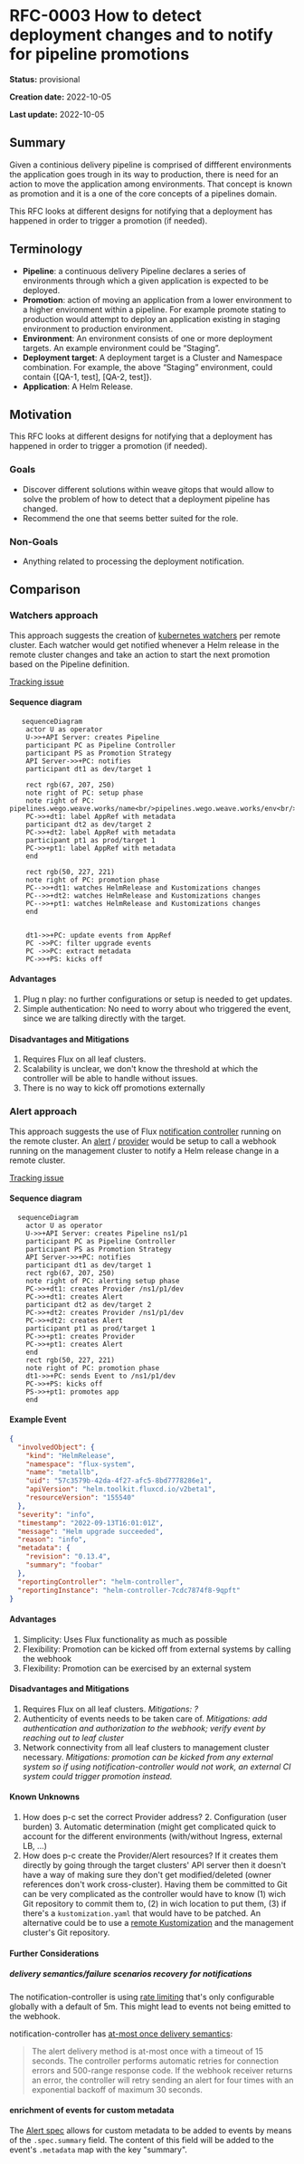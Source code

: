 # RFC-0003 How to detect deployment changes and to notify for pipeline promotions

<!--
The title must be short and descriptive.
-->

**Status:** provisional

<!--
Status represents the current state of the RFC.
Must be one of `provisional`, `implementable`, `implemented`, `deferred`, `rejected`, `withdrawn`, or `replaced`.
-->

**Creation date:** 2022-10-05

**Last update:** 2022-10-05

## Summary

<!--
One paragraph explanation of the proposed feature or enhancement.
-->

Given a continious delivery pipeline is comprised of diffferent environments the application goes trough in
its way to production, there is need for an action to move the application among environments. That concept is known as
promotion and it is a one of the core concepts of a pipelines domain.

This RFC looks at different designs for notifying that a deployment has happened in order to trigger a promotion (if needed). 

## Terminology

- **Pipeline**: a continuous delivery Pipeline declares a series of environments through which a given application is expected to be deployed.
- **Promotion**: action of moving an application from a lower environment to a higher environment within a pipeline. 
For example promote stating to production would attempt to deploy an application existing in staging environment to production environment.
- **Environment**: An environment consists of one or more deployment targets. An example environment could be “Staging”.
- **Deployment target**: A deployment target is a Cluster and Namespace combination. For example, the above “Staging” environment, could contain {[QA-1, test], [QA-2, test]}.
- **Application**: A Helm Release.

## Motivation

<!--
This section is for explicitly listing the motivation, goals, and non-goals of
this RFC. Describe why the change is important and the benefits to users.
-->


This RFC looks at different designs for notifying that a deployment has happened in order to trigger a promotion (if needed).


### Goals

<!--
List the specific goals of this RFC. What is it trying to achieve? How will we
know that this has succeeded?
-->

- Discover different solutions within weave gitops that would allow to solve the problem of how to detect that
a deployment pipeline has changed.
- Recommend the one that seems better suited for the role. 

### Non-Goals

<!--
What is out of scope for this RFC? Listing non-goals helps to focus discussion
and make progress.
-->
- Anything related to processing the deployment notification.  

## Comparison

<!--
This is where we get down to the specifics of what the proposal actually is.
This should have enough detail that reviewers can understand exactly what
you're proposing, but should not include things like API designs or
implementation.

If the RFC goal is to document best practices,
then this section can be replaced with the actual documentation.
-->


### Watchers approach

This approach suggests the creation of [kubernetes watchers](https://kubernetes.io/docs/reference/using-api/api-concepts/#efficient-detection-of-changes) 
per remote cluster. Each watcher would get notified whenever a Helm release in the remote cluster changes 
and take an action to start the next promotion based on the Pipeline definition.

[Tracking issue](https://github.com/weaveworks/weave-gitops-enterprise/issues/1481)

#### Sequence diagram

```mermaid
   sequenceDiagram
    actor U as operator
    U->>+API Server: creates Pipeline
    participant PC as Pipeline Controller
    participant PS as Promotion Strategy
    API Server->>+PC: notifies
    participant dt1 as dev/target 1
    
    rect rgb(67, 207, 250)
    note right of PC: setup phase
    note right of PC: pipelines.wego.weave.works/name<br/>pipelines.wego.weave.works/env<br/>pipelines.wego.weave.works/target
    PC->>+dt1: label AppRef with metadata
    participant dt2 as dev/target 2
    PC->>+dt2: label AppRef with metadata
    participant pt1 as prod/target 1
    PC->>+pt1: label AppRef with metadata
    end
   
    rect rgb(50, 227, 221)
    note right of PC: promotion phase
    PC-->>+dt1: watches HelmRelease and Kustomizations changes
    PC-->>+dt2: watches HelmRelease and Kustomizations changes
    PC-->>+pt1: watches HelmRelease and Kustomizations changes
    end


    dt1->>+PC: update events from AppRef
    PC ->>PC: filter upgrade events 
    PC ->>PC: extract metadata 
    PC->>+PS: kicks off
  ```

#### Advantages

1. Plug n play: no further configurations or setup is needed to get updates.
1. Simple authentication: No need to worry about who triggered the event, since we are talking directly with the target.


#### Disadvantages and Mitigations

1. Requires Flux on all leaf clusters.
1. Scalability is unclear, we don't know the threshold at which the controller will be able to handle without issues.
1. There is no way to kick off promotions externally 

### Alert approach

This approach suggests the use of Flux [notification controller](https://fluxcd.io/flux/components/notification/) running on the remote cluster. 
An [alert](https://fluxcd.io/flux/components/notification/alert/) / [provider](https://fluxcd.io/flux/components/notification/provider/) 
would be setup to call a webhook running on the management cluster to notify a Helm release change in a remote cluster.

[Tracking issue](https://github.com/weaveworks/weave-gitops-enterprise/issues/1487)


#### Sequence diagram

```mermaid
  sequenceDiagram
    actor U as operator
    U->>+API Server: creates Pipeline ns1/p1
    participant PC as Pipeline Controller
    participant PS as Promotion Strategy
    API Server->>+PC: notifies
    participant dt1 as dev/target 1
    rect rgb(67, 207, 250)
    note right of PC: alerting setup phase
    PC->>+dt1: creates Provider /ns1/p1/dev
    PC->>+dt1: creates Alert
    participant dt2 as dev/target 2
    PC->>+dt2: creates Provider /ns1/p1/dev
    PC->>+dt2: creates Alert
    participant pt1 as prod/target 1
    PC->>+pt1: creates Provider
    PC->>+pt1: creates Alert
    end
    rect rgb(50, 227, 221)
    note right of PC: promotion phase
    dt1->>+PC: sends Event to /ns1/p1/dev
    PC->>+PS: kicks off
    PS->>+pt1: promotes app
    end
  ```

#### Example Event

```json
{
  "involvedObject": {
    "kind": "HelmRelease",
    "namespace": "flux-system",
    "name": "metallb",
    "uid": "57c3579b-42da-4f27-afc5-8bd7778286e1",
    "apiVersion": "helm.toolkit.fluxcd.io/v2beta1",
    "resourceVersion": "155540"
  },
  "severity": "info",
  "timestamp": "2022-09-13T16:01:01Z",
  "message": "Helm upgrade succeeded",
  "reason": "info",
  "metadata": {
    "revision": "0.13.4",
    "summary": "foobar"
  },
  "reportingController": "helm-controller",
  "reportingInstance": "helm-controller-7cdc7874f8-9qpft"
}
```

#### Advantages

1. Simplicity: Uses Flux functionality as much as possible
2. Flexibility: Promotion can be kicked off from external systems by calling the webhook
3. Flexibility: Promotion can be exercised by an external system

#### Disadvantages and Mitigations

1. Requires Flux on all leaf clusters. _Mitigations: ?_
2. Authenticity of events needs to be taken care of. 
_Mitigations: add authentication and authorization to the webhook; verify event by reaching out to leaf cluster_
4. Network connectivity from all leaf clusters to management cluster necessary. 
_Mitigations: promotion can be kicked from any external system so if using notification-controller would not work, 
an external CI system could trigger promotion instead._

#### Known Unknowns

1. How does p-c set the correct Provider address?
   2. Configuration (user burden)
   3. Automatic determination (might get complicated quick to account for the different environments (with/without Ingress, external LB, ...)
2. How does p-c create the Provider/Alert resources? If it creates them directly by going through the target clusters' 
API server then it doesn't have a way of making sure they don't get modified/deleted (owner references don't work cross-cluster). 
Having them be committed to Git can be very complicated as the controller would have to know (1) wich Git repository to commit them to, 
(2) in wich location to put them, (3) if there's a `kustomization.yaml` that would have to be patched. 
An alternative could be to use a [remote Kustomization](https://fluxcd.io/flux/components/kustomize/kustomization/#remote-clusters--cluster-api) 
and the management cluster's Git repository.

#### Further Considerations

##### delivery semantics/failure scenarios recovery for notifications

The notification-controller is using [rate limiting](https://fluxcd.io/flux/components/notification/options/) that's 
only configurable globally with a default of 5m. This might lead to events not being emitted to the webhook.

notification-controller has [at-most once delivery semantics](https://github.com/fluxcd/notification-controller/tree/main/docs/spec#events-dispatching-1):

> The alert delivery method is at-most once with a timeout of 15 seconds. The controller performs automatic retries for 
> connection errors and 500-range response code. If the webhook receiver returns an error, the controller will retry 
> sending an alert for four times with an exponential backoff of maximum 30 seconds.

#### enrichment of events for custom metadata

The [Alert spec](https://fluxcd.io/flux/components/notification/alert/) allows for custom metadata to be added to events
by means of the `.spec.summary` field. The content of this field will be added to the event's `.metadata` map with the key "summary".